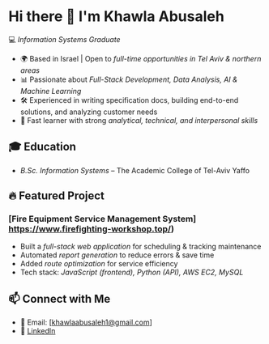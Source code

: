 # Hi there 👋 I'm Khawla Abusaleh  

💻 *Information Systems Graduate*  

- 🌍 Based in Israel | Open to *full-time opportunities in Tel Aviv & northern areas*  
- 📊 Passionate about *Full-Stack Development, Data Analysis, AI & Machine Learning*  
- 🛠️ Experienced in writing specification docs, building end-to-end solutions, and analyzing customer needs  
- 🚀 Fast learner with strong *analytical, technical, and interpersonal skills*  

## 🎓 Education
- *B.Sc. Information Systems* – The Academic College of Tel-Aviv Yaffo   

## 🔥 Featured Project
### [Fire Equipment Service Management System] https://www.firefighting-workshop.top/)
- Built a *full-stack web application* for scheduling & tracking maintenance  
- Automated *report generation* to reduce errors & save time  
- Added *route optimization* for service efficiency  
- Tech stack: *JavaScript (frontend), Python (API), AWS EC2, MySQL*

## 📫 Connect with Me
- 📧 Email: [khawlaabusaleh1@gmail.com]  
- 💼 [LinkedIn](https://www.linkedin.com/in/khawla-abusaleh-3b1389206/)  
